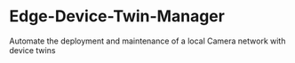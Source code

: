 # Edge-Device-Twin-Manager
Automate the deployment and maintenance of a local Camera network with device twins
